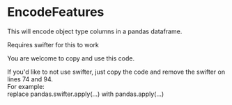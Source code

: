 # EncodeFeatures
This will encode object type columns in a pandas dataframe.<br>
<p>
  Requires swifter for this to work
  </p>
  <p>
  You are welcome to copy and use this code.
  </p>
  <p>
  If you'd like to not use swifter, just copy the code and remove the swifter on lines 74 and 94.<br>
  For example:<br>
  replace pandas.swifter.apply(...) with pandas.apply(...)
</p>
